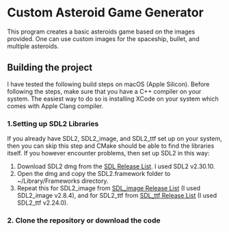 # Custom Asteroid Game Generator
 
This program creates a basic asteroids game based on the images provided. One can use custom images for the spaceship, bullet, and multiple asteroids. 

## Building the project

I have tested the following build steps on macOS (Apple Silicon). Before following the steps, make sure that you have a C++ compiler on your system. The easiest way to do so is installing XCode on your system which comes with Apple Clang compiler. 

### 1.Setting up SDL2 Libraries
If you already have SDL2, SDL2_image, and SDL2_ttf set up on your system, then you can skip this step and CMake should be able to find the libraries itself. If you however encounter problems, then set up SDL2 in this way:

1. Download SDL2 dmg from the [SDL Release List](https://github.com/libsdl-org/SDL/releases). I used SDL2 v2.30.10. 
2. Open the dmg and copy the SDL2.framework folder to ~/Library/Frameworks directory.
3. Repeat this for SDL2_image from [SDL_image Release List](https://github.com/libsdl-org/SDL_image/releases) (I used SDL2_image v2.8.4), and for SDL2_ttf from [SDL_ttf Release List](https://github.com/libsdl-org/SDL_ttf/releases) (I used SDL2_ttf v2.24.0).

### 2. Clone the repository or download the code

